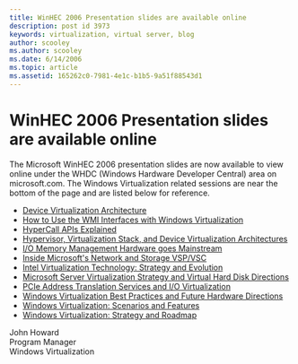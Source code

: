 ```yaml
---
title: WinHEC 2006 Presentation slides are available online
description: post id 3973
keywords: virtualization, virtual server, blog
author: scooley
ms.author: scooley
ms.date: 6/14/2006
ms.topic: article
ms.assetid: 165262c0-7981-4e1c-b1b5-9a51f88543d1
---
```


# WinHEC 2006 Presentation slides are available online

The Microsoft WinHEC 2006 presentation slides are now available to view online under the WHDC (Windows Hardware Developer Central) area on microsoft.com. The Windows Virtualization related sessions are near the bottom of the page and are listed below for reference.

* [Device Virtualization Architecture](https://download.microsoft.com/download/5/b/9/5b97017b-e28a-4bae-ba48-174cf47d23cd/VIR040_WH06.ppt)
* [How to Use the WMI Interfaces with Windows Virtualization](https://download.microsoft.com/download/5/b/9/5b97017b-e28a-4bae-ba48-174cf47d23cd/VIR043_WH06.ppt)
* [HyperCall APIs Explained](https://download.microsoft.com/download/5/b/9/5b97017b-e28a-4bae-ba48-174cf47d23cd/VIR046_WH06.ppt)
* [Hypervisor, Virtualization Stack, and Device Virtualization Architectures](https://download.microsoft.com/download/5/b/9/5b97017b-e28a-4bae-ba48-174cf47d23cd/VIR046_WH06.ppt)
* [I/O Memory Management Hardware goes Mainstream](https://download.microsoft.com/download/5/b/9/5b97017b-e28a-4bae-ba48-174cf47d23cd/VIR048_WH06.ppt)
* [Inside Microsoft's Network and Storage VSP/VSC](https://download.microsoft.com/download/5/b/9/5b97017b-e28a-4bae-ba48-174cf47d23cd/VIR049_WH06.ppt)
* [Intel Virtualization Technology: Strategy and Evolution](https://download.microsoft.com/download/5/b/9/5b97017b-e28a-4bae-ba48-174cf47d23cd/VIR054_WH06.ppt)
* [Microsoft Server Virtualization Strategy and Virtual Hard Disk Directions](https://download.microsoft.com/download/5/b/9/5b97017b-e28a-4bae-ba48-174cf47d23cd/VIR065_WH06.ppt)
* [PCIe Address Translation Services and I/O Virtualization](https://download.microsoft.com/download/5/b/9/5b97017b-e28a-4bae-ba48-174cf47d23cd/VIR071_WH06.ppt)
* [Windows Virtualization Best Practices and Future Hardware Directions](https://download.microsoft.com/download/5/b/9/5b97017b-e28a-4bae-ba48-174cf47d23cd/VIR124_WH06.ppt)
* [Windows Virtualization: Scenarios and Features](https://download.microsoft.com/download/5/b/9/5b97017b-e28a-4bae-ba48-174cf47d23cd/SER125_WH06.ppt)
* [Windows Virtualization: Strategy and Roadmap](https://download.microsoft.com/download/5/b/9/5b97017b-e28a-4bae-ba48-174cf47d23cd/BUS126_WH06.ppt)

John Howard  
Program Manager  
Windows Virtualization

